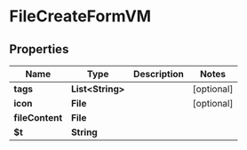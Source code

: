 

# FileCreateFormVM


## Properties

| Name | Type | Description | Notes |
|------------ | ------------- | ------------- | -------------|
|**tags** | **List&lt;String&gt;** |  |  [optional] |
|**icon** | **File** |  |  [optional] |
|**fileContent** | **File** |  |  |
|**$t** | **String** |  |  |



